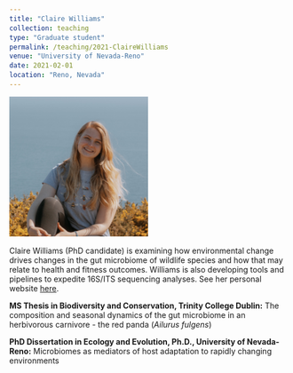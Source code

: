 ```yaml
---
title: "Claire Williams"
collection: teaching
type: "Graduate student"
permalink: /teaching/2021-ClaireWilliams
venue: "University of Nevada-Reno"
date: 2021-02-01
location: "Reno, Nevada"
---
```

<p align='left'>
	<img src='/images/clairenew.jpg' width='250px'>

Claire Williams (PhD candidate) is examining how environmental change drives changes in the gut microbiome of wildlife species and how that may relate to health and fitness outcomes. Williams is also developing tools and pipelines to expedite 16S/ITS sequencing analyses. See her personal website [here](<https://claireewilliams.github.io/>).
</p> 

<b>MS Thesis in Biodiversity and Conservation, Trinity College Dublin:</b> 
The composition and seasonal dynamics of the gut microbiome in an herbivorous carnivore - the red panda (<i>Ailurus fulgens</i>) 

<b>PhD Dissertation in Ecology and Evolution, Ph.D., University of Nevada-Reno:</b>
Microbiomes as mediators of host adaptation to rapidly changing environments
